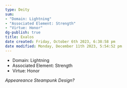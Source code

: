 ```yaml
---
type: Deity
sum:
- "Domain: Lightning"
- "Associated Element: Strength"
- "Virtue: Honor"
dg-publish: true
title: Exalos
date created: Friday, October 6th 2023, 6:38:58 pm
date modified: Monday, December 11th 2023, 5:54:52 pm
---
```


- Domain: Lightning
- Associated Element: Strength
- Virtue: Honor

*Appeareance Steampunk Design?*
